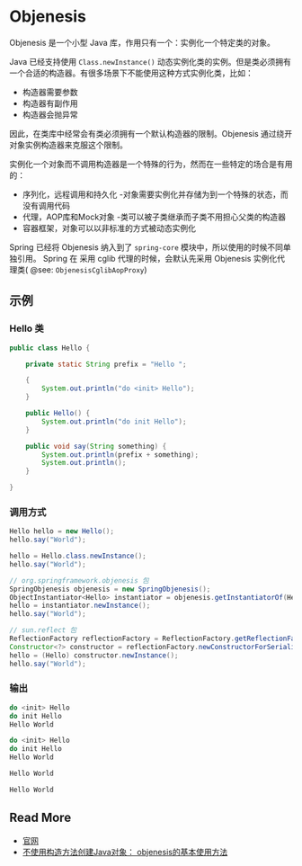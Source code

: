 # Objenesis



Objenesis 是一个小型 Java 库，作用只有一个：实例化一个特定类的对象。



Java 已经支持使用 `Class.newInstance()` 动态实例化类的实例。但是类必须拥有一个合适的构造器。有很多场景下不能使用这种方式实例化类，比如：

- 构造器需要参数
- 构造器有副作用
- 构造器会抛异常



因此，在类库中经常会有类必须拥有一个默认构造器的限制。Objenesis 通过绕开对象实例构造器来克服这个限制。



实例化一个对象而不调用构造器是一个特殊的行为，然而在一些特定的场合是有用的：

- 序列化，远程调用和持久化 -对象需要实例化并存储为到一个特殊的状态，而没有调用代码
- 代理，AOP库和Mock对象 -类可以被子类继承而子类不用担心父类的构造器
- 容器框架，对象可以以非标准的方式被动态实例化



Spring 已经将 Objenesis 纳入到了 `spring-core` 模块中，所以使用的时候不同单独引用。 Spring 在 采用 cglib 代理的时候，会默认先采用 Objenesis 实例化代理类( @see: `ObjenesisCglibAopProxy`)



## 示例

### Hello 类

``` java
public class Hello {

    private static String prefix = "Hello ";

    {
        System.out.println("do <init> Hello");
    }

    public Hello() {
        System.out.println("do init Hello");
    }

    public void say(String something) {
        System.out.println(prefix + something);
        System.out.println();
    }

}
```

### 调用方式

``` java
Hello hello = new Hello();
hello.say("World");

hello = Hello.class.newInstance();
hello.say("World");

// org.springframework.objenesis 包
SpringObjenesis objenesis = new SpringObjenesis();
ObjectInstantiator<Hello> instantiator = objenesis.getInstantiatorOf(Hello.class);
hello = instantiator.newInstance();
hello.say("World");

// sun.reflect 包
ReflectionFactory reflectionFactory = ReflectionFactory.getReflectionFactory();
Constructor<?> constructor = reflectionFactory.newConstructorForSerialization(Hello.class, Object.class.getConstructor((Class[]) null));
hello = (Hello) constructor.newInstance();
hello.say("World");
```

### 输出
``` bash
do <init> Hello
do init Hello
Hello World

do <init> Hello
do init Hello
Hello World

Hello World

Hello World
```



## Read More

- [官网](http://objenesis.org/)
- [不使用构造方法创建Java对象： objenesis的基本使用方法](https://blog.csdn.net/codershamo/article/details/52015206)